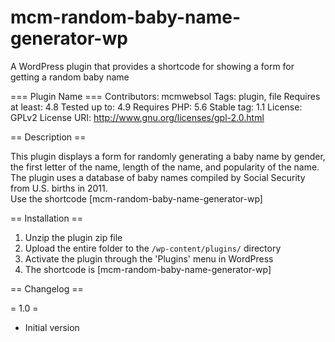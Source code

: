 # mcm-random-baby-name-generator-wp
A WordPress plugin that provides a shortcode for showing a form for getting a random baby name

=== Plugin Name ===
Contributors: mcmwebsol
Tags: plugin, file
Requires at least: 4.8
Tested up to: 4.9
Requires PHP: 5.6
Stable tag: 1.1
License: GPLv2
License URI: http://www.gnu.org/licenses/gpl-2.0.html


== Description ==

This plugin displays a form for randomly generating a baby name by gender, the first letter of the name, length of the name, and popularity of the name. 
The plugin uses a database of baby names compiled by Social Security from U.S. births in 2011.  
Use the shortcode [mcm-random-baby-name-generator-wp] 



== Installation ==

1. Unzip the plugin zip file
2. Upload the entire folder to the `/wp-content/plugins/` directory
3. Activate the plugin through the 'Plugins' menu in WordPress
4. The shortcode is [mcm-random-baby-name-generator-wp] 


== Changelog ==

= 1.0 =
* Initial version
